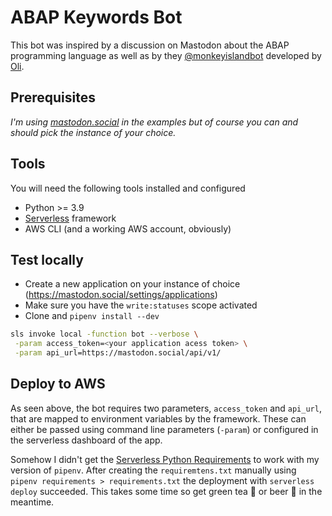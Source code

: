 # ABAP Keywords Bot

This bot was inspired by a discussion on Mastodon about the ABAP programming
language as well as by they
[@monkeyislandbot](https://social.tchncs.de/@monkeyislandbot) developed by
[Oli](https://social.tchncs.de/@oli).

## Prerequisites

_I'm using [mastodon.social](https://mastodon.social) in the examples
but of course you can and should pick the instance of your choice._

## Tools

You will need the following tools installed and configured

- Python >= 3.9
- [Serverless](https://www.serverless.com/) framework
- AWS CLI (and a working AWS account, obviously)

## Test locally

- Create a new application on your instance of choice (https://mastodon.social/settings/applications)
- Make sure you have the `write:statuses` scope activated
- Clone and `pipenv install --dev`

```zsh
sls invoke local -function bot --verbose \
 -param access_token=<your application acess token> \
 -param api_url=https://mastodon.social/api/v1/
```

## Deploy to AWS

As seen above, the bot requires two parameters, `access_token` and `api_url`,
that are mapped to environment variables by the framework.
These can either be passed using command line parameters (`-param`) or
configured in the serverless dashboard of the app.

Somehow I didn't get the [Serverless Python Requirements](https://www.serverless.com/plugins/serverless-python-requirements/)
to work with my version of `pipenv`. After creating the `requiremtens.txt`
manually using `pipenv requirements > requirements.txt` the deployment with
`serverless deploy` succeeded. This takes some time so get
green tea 🍵 or beer 🍺 in the meantime.

